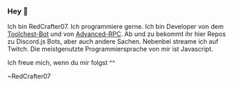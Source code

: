### Hey 👋
Ich bin RedCrafter07. Ich programmiere gerne. Ich bin Developer von dem [Toolchest-Bot](https://github.com/toolchestbot) und von [Advanced-RPC](https://github.com/advancedrpc). Ab und zu bekommt ihr hier Repos zu Discord.js Bots, aber auch andere Sachen. Nebenbei streame ich auf Twitch. Die meistgenutzte Programmiersprache von mir ist Javascript.

Ich freue mich, wenn du mir folgst ^^

~RedCrafter07
